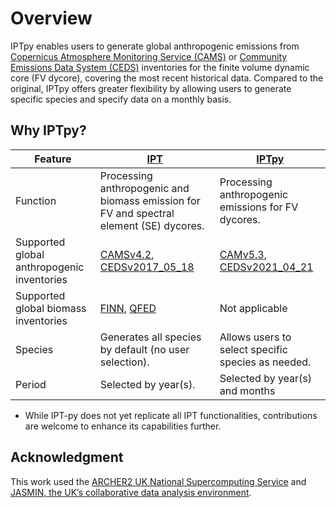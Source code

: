 # Overview

IPTpy enables users to generate global anthropogenic emissions from [Copernicus Atmosphere Monitoring Service (CAMS)](https://atmosphere.copernicus.eu) or [Community Emissions Data System (CEDS)](https://www.pnnl.gov/projects/ceds) inventories for the finite volume dynamic core (FV dycore), covering the most recent historical data. Compared to the original, IPTpy offers greater flexibility by allowing users to generate specific species and specify data on a monthly basis. 

## Why IPTpy?

| Feature                                    | [IPT](https://github.com/NCAR/IPT)                           | [IPTpy](https://github.com/YuanSun-UoM/IPTpy)                |
| ------------------------------------------ | ------------------------------------------------------------ | ------------------------------------------------------------ |
| Function                                   | Processing anthropogenic and biomass emission for FV and spectral element (SE) dycores. | Processing anthropogenic emissions for FV dycores.           |
| Supported global anthropogenic inventories | [CAMSv4.2](https://ads.atmosphere.copernicus.eu/datasets/cams-global-emission-inventories?tab=overview), [CEDSv2017_05_18](https://doi.org/10.5194/gmd-11-369-2018) | [CAMv5.3](https://permalink.aeris-data.fr/CAMS-GLOB-ANT), [CEDSv2021_04_21](https://data.pnnl.gov/dataset/CEDS-4-21-21) |
| Supported global biomass inventories       | [FINN](https://www2.acom.ucar.edu/modeling/finn-fire-inventory-ncar), [QFED](https://gmao.gsfc.nasa.gov/research/science_snapshots/global_fire_emissions.php#:~:text=The%20Quick%20Fire%20Emissions%20Dataset%20%28QFED%29%20was%20developed,Observing%20System%20%28GEOS%29%20modeling%20and%20data%20assimilation%20systems.) | Not applicable                                               |
| Species                                    | Generates all species by default (no user selection).        | Allows users to select specific species as needed.           |
| Period                                     | Selected by year(s).                                         | Selected by year(s) and months                               |

- While IPT-py does not yet replicate all IPT functionalities, contributions are welcome to enhance its capabilities further.

## Acknowledgment

This work used the [ARCHER2 UK National Supercomputing Service](https://www.archer2.ac.uk) and [JASMIN, the UK’s collaborative data analysis environment](https://www.jasmin.ac.uk).
